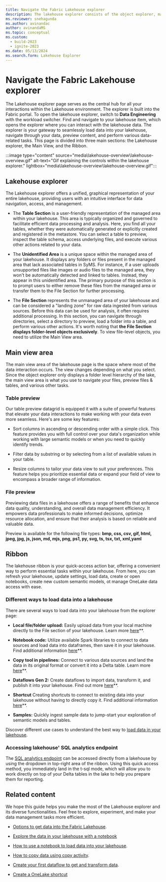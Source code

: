 ```yaml
---
title: Navigate the Fabric Lakehouse explorer
description: The lakehouse explorer consists of the object explorer, main view, and ribbon. Use it to load data into your lakehouse, and then browse and preview your data.
ms.reviewer: snehagunda
ms.author: avinandac
author: avinandaMS
ms.topic: conceptual
ms.custom:
  - build-2023
  - ignite-2023
ms.date: 05/13/2024
ms.search.form: Lakehouse Explorer
---
```


# Navigate the Fabric Lakehouse explorer

The Lakehouse explorer page serves as the central hub for all your interactions within the Lakehouse environment. The explorer is built into the Fabric portal. To open the lakehouse explorer, switch to **Data Engineering** with the workload switcher. Find and navigate to your lakehouse item, which opens the explorer where you can interact with the lakehouse data. The explorer is your gateway to seamlessly load data into your lakehouse, navigate through your data, preview content, and perform various data-related tasks. This page is divided into three main sections: the Lakehouse explorer, the Main View, and the Ribbon.

:::image type="content" source="media\lakehouse-overview\lakehouse-overview.gif" alt-text="Gif explaining the controls within the lakehouse explorer." lightbox="media\lakehouse-overview\lakehouse-overview.gif":::

## Lakehouse explorer

The Lakehouse explorer offers a unified, graphical representation of your entire lakehouse, providing users with an intuitive interface for data navigation, access, and management.

- The **Table Section** is a user-friendly representation of the managed area within your lakehouse. This area is typically organized and governed to facilitate efficient data processing and analysis. Here, you find all your tables, whether they were automatically generated or explicitly created and registered in the metastore. You can select a table to preview, inspect the table schema, access underlying files, and execute various other actions related to your data.

- The **Unidentified Area** is a unique space within the managed area of your lakehouse. It displays any folders or files present in the managed area that lack associated tables in SyMS. For instance, if a user uploads unsupported files like images or audio files to the managed area, they won't be automatically detected and linked to tables. Instead, they appear in this unidentified area. The primary purpose of this section is to prompt users to either remove these files from the managed area or transfer them to the File Section for further processing.

- The **File Section** represents the unmanaged area of your lakehouse and can be considered a "landing zone" for raw data ingested from various sources. Before this data can be used for analysis, it often requires additional processing. In this section, you can navigate through directories, select a directory to preview, load a folder into a table, and perform various other actions. It's worth noting that **the File Section displays folder-level objects exclusively**. To view file-level objects, you need to utilize the Main View area.

## Main view area

The main view area of the lakehouse page is the space where most of the data interaction occurs. The view changes depending on what you select. Since the object explorer only displays a folder level hierarchy of the lake, the main view area is what you use to navigate your files, preview files & tables, and various other tasks.

### Table preview

Our table preview datagrid is equipped it with a suite of powerful features that elevate your data interactions to make working with your data even more seamless. Here's are some key features:

- Sort columns in ascending or descending order with a simple click. This feature provides you with full control over your data's organization while working with large semantic models or when you need to quickly identify trends.

- Filter data by substring or by selecting from a list of available values in your table.

- Resize columns to tailor your data view to suit your preferences. This feature helps you prioritize essential data or expand your field of view to encompass a broader range of information.

### File preview

Previewing data files in a lakehouse offers a range of benefits that enhance data quality, understanding, and overall data management efficiency. It empowers data professionals to make informed decisions, optimize resource allocation, and ensure that their analysis is based on reliable and valuable data.

Preview is available for the following file types:
**bmp, css, csv, gif, html, jpeg, jpg, js, json, md, mjs, png, ps1, py, svg, ts, tsx, txt, xml,yaml**

## Ribbon

The lakehouse ribbon is your quick-access action bar, offering a convenient way to perform essential tasks within your lakehouse. From here, you can refresh your lakehouse, update settings, load data, create or open notebooks, create new custom semantic models, ot manage OneLake data access with ease.

### Different ways to load data into a lakehouse

There are several ways to load data into your lakehouse from the explorer page:

- **Local file/folder upload:** Easily upload data from your local machine directly to the File section of your lakehouse. Learn more [here](lakehouse-notebook-load-data.md)**.

- **Notebook code:** Utilize available Spark libraries to connect to data sources and load data into dataframes, then save it in your lakehouse. Find additional information [here](lakehouse-notebook-load-data.md)**.

- **Copy tool in pipelines:** Connect to various data sources and land the data in its original format or convert it into a Delta table. Learn more [here](..\data-factory\copy-data-activity.md)**.

- **Dataflows Gen 2:** Create dataflows to import data, transform it, and publish it into your lakehouse. Find out more [here](../data-factory/create-first-dataflow-gen2.md)**.

- **Shortcut** Creating shortcuts to connect to existing data into your lakehouse without having to directly copy it. Find additional information [here](lakehouse-shortcuts.md)**.

- **Samples:** Quickly ingest sample data to jump-start your exploration of semantic models and tables.

Discover different use cases to understand the best way to [load data in your lakehouse](load-data-lakehouse.md).

### Accessing lakehouse' SQL analytics endpoint

The [SQL analytics endpoint](lakehouse-sql-analytics-endpoint.md) can be accessed directly from a lakehouse by using the dropdown in top-right area of the ribbon. Using this quick access method, you immediately land in the t-sql mode, which will allow you to work directly on top of your Delta tables in the lake to help you prepare them for reporting.

## Related content

We hope this guide helps you make the most of the Lakehouse explorer and its diverse functionalities. Feel free to explore, experiment, and make your data management tasks more efficient.

- [Options to get data into the Fabric Lakehouse](load-data-lakehouse.md).

- [Explore the data in your lakehouse with a notebook](lakehouse-notebook-explore.md)

- [How to use a notebook to load data into your lakehouse](lakehouse-notebook-load-data.md).

- [How to copy data using copy activity](..\data-factory\copy-data-activity.md).

- [Create your first dataflow to get and transform data](../data-factory/create-first-dataflow-gen2.md).

- [Create a OneLake shortcut](../real-time-analytics/onelake-shortcuts.md?tab=onelake-shortcut)
